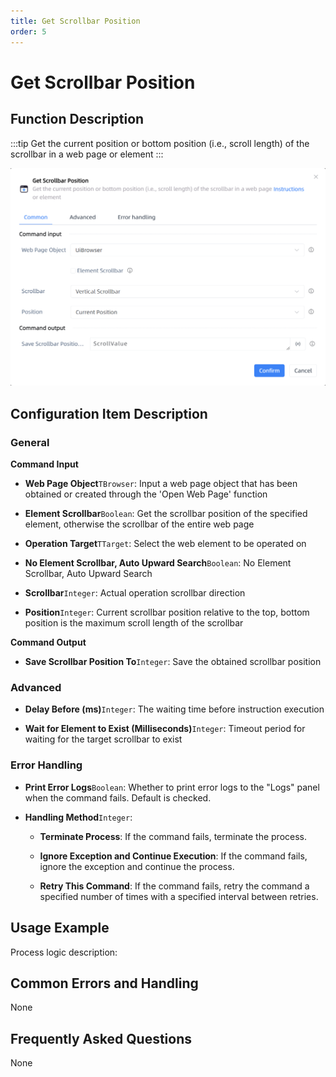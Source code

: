 ```yaml
---
title: Get Scrollbar Position
order: 5
---
```


# Get Scrollbar Position

## Function Description

:::tip 
Get the current position or bottom position (i.e., scroll length) of the scrollbar in a web page or element
:::

![Get Scrollbar Position](../../../assets/Get%20Scrollbar%20Position_command.png)

## Configuration Item Description

### General

**Command Input**

- **Web Page Object**`TBrowser`: Input a web page object that has been obtained or created through the 'Open Web Page' function

- **Element Scrollbar**`Boolean`: Get the scrollbar position of the specified element, otherwise the scrollbar of the entire web page

- **Operation Target**`TTarget`: Select the web element to be operated on

- **No Element Scrollbar, Auto Upward Search**`Boolean`: No Element Scrollbar, Auto Upward Search

- **Scrollbar**`Integer`: Actual operation scrollbar direction

- **Position**`Integer`: Current scrollbar position relative to the top, bottom position is the maximum scroll length of the scrollbar


**Command Output**

- **Save Scrollbar Position To**`Integer`: Save the obtained scrollbar position

### Advanced

- **Delay Before (ms)**`Integer`: The waiting time before instruction execution

- **Wait for Element to Exist (Milliseconds)**`Integer`: Timeout period for waiting for the target scrollbar to exist

### Error Handling

- **Print Error Logs**`Boolean`: Whether to print error logs to the "Logs" panel when the command fails. Default is checked. 

- **Handling Method**`Integer`:

    - **Terminate Process**: If the command fails, terminate the process.

    - **Ignore Exception and Continue Execution**: If the command fails, ignore the exception and continue the process.

    - **Retry This Command**: If the command fails, retry the command a specified number of times with a specified interval between retries.

## Usage Example

Process logic description:

## Common Errors and Handling

None

## Frequently Asked Questions

None

